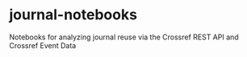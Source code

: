# journal-notebooks
Notebooks for analyzing journal reuse via the Crossref REST API and Crossref Event Data
